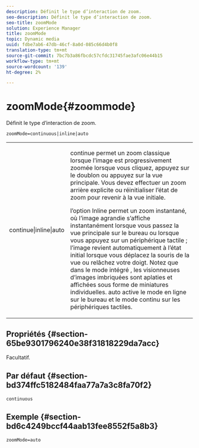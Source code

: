 ```yaml
---
description: Définit le type d’interaction de zoom.
seo-description: Définit le type d’interaction de zoom.
seo-title: zoomMode
solution: Experience Manager
title: zoomMode
topic: Dynamic media
uuid: fdbe7ab6-47db-46cf-8a0d-085c66d4b0f8
translation-type: tm+mt
source-git-commit: 7bc7b3a86fbcdc57cfdc31745fae3afc06e44b15
workflow-type: tm+mt
source-wordcount: '139'
ht-degree: 2%

---
```



# zoomMode{#zoommode}

Définit le type d’interaction de zoom.

`zoomMode=continuous|inline|auto`

<table id="table_E314540D347D47699C04EB80D20C0721"> 
 <tbody> 
  <tr> 
   <td colname="col1"> <p> <span class="codeph"> continue|inline|auto  </span> </p> </td> 
   <td colname="col2"> <p> <span class="codeph"> continue  </span> permet un zoom classique lorsque l’image est progressivement zoomée lorsque vous cliquez, appuyez sur le doublon ou appuyez sur la vue principale. Vous devez effectuer un zoom arrière explicite ou réinitialiser l’état de zoom pour revenir à la vue initiale. </p> <p> <span class="codeph"> l’option Inline  </span> permet un zoom instantané, où l’image agrandie s’affiche instantanément lorsque vous passez la vue principale sur le bureau ou lorsque vous appuyez sur un périphérique tactile ; l’image revient automatiquement à l’état initial lorsque vous déplacez la souris de la vue ou relâchez votre doigt. Notez que dans le mode <span class="codeph"> intégré </span>, les visionneuses d’images imbriquées sont aplaties et affichées sous forme de miniatures individuelles. <span class="codeph"> auto  </span> active le mode en ligne sur le bureau et le mode continu sur les périphériques tactiles. </p> </td> 
  </tr> 
 </tbody> 
</table>

## Propriétés {#section-65be9301796240e38f31818229da7acc}

Facultatif.

## Par défaut {#section-bd374ffc5182484faa77a7a3c8fa70f2}

`continuous`

## Exemple {#section-bd6c4249bccf44aab13fee8552f5a8b3}

`zoomMode=auto`
